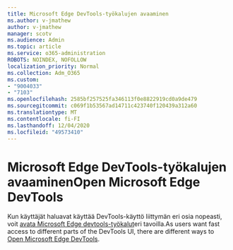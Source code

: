 ```yaml
---
title: Microsoft Edge DevTools-työkalujen avaaminen
ms.author: v-jmathew
author: v-jmathew
manager: scotv
ms.audience: Admin
ms.topic: article
ms.service: o365-administration
ROBOTS: NOINDEX, NOFOLLOW
localization_priority: Normal
ms.collection: Adm_O365
ms.custom:
- "9004033"
- "7103"
ms.openlocfilehash: 2585bf257525fa346113f0e8822919cd0a9de479
ms.sourcegitcommit: c069f1b53567ad14711c423740f120439a312a60
ms.translationtype: MT
ms.contentlocale: fi-FI
ms.lasthandoff: 12/04/2020
ms.locfileid: "49573410"
---
```

# <a name="open-microsoft-edge-devtools"></a><span data-ttu-id="e6209-102">Microsoft Edge DevTools-työkalujen avaaminen</span><span class="sxs-lookup"><span data-stu-id="e6209-102">Open Microsoft Edge DevTools</span></span>

<span data-ttu-id="e6209-103">Kun käyttäjät haluavat käyttää DevTools-käyttö liittymän eri osia nopeasti, voit [avata Microsoft Edge devtools-työkalut](https://go.microsoft.com/fwlink/?linkid=2135152)eri tavoilla.</span><span class="sxs-lookup"><span data-stu-id="e6209-103">As users want fast access to different parts of the DevTools UI, there are different ways to [Open Microsoft Edge DevTools](https://go.microsoft.com/fwlink/?linkid=2135152).</span></span>
